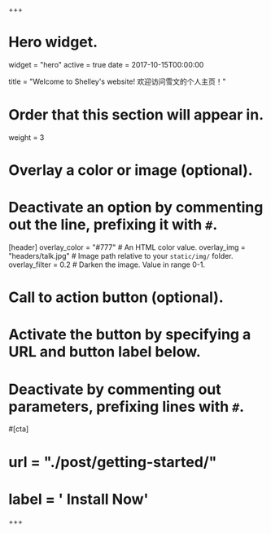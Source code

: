 +++
# Hero widget.
widget = "hero"
active = true
date = 2017-10-15T00:00:00

title = "Welcome to Shelley's website! 欢迎访问雪文的个人主页！"
# Order that this section will appear in.
weight = 3

# Overlay a color or image (optional).
#   Deactivate an option by commenting out the line, prefixing it with `#`.
[header]
  overlay_color = "#777"  # An HTML color value.
  overlay_img = "headers/talk.jpg"  # Image path relative to your `static/img/` folder.
  overlay_filter = 0.2  # Darken the image. Value in range 0-1.

# Call to action button (optional).
#   Activate the button by specifying a URL and button label below.
#   Deactivate by commenting out parameters, prefixing lines with `#`.
#[cta]
#  url = "./post/getting-started/"
#  label = '<i class="fa fa-download"></i> Install Now'

+++

 <br>
 <small>
 <br><br>
 <iframe style="display: ;" src="" scrolling="" width="" height="" frameborder=""></iframe>
 <iframe style="" src="" scrolling="" width="" height="" frameborder=""></iframe>

<script type="text/javascript">
  (function defer() {
    if (window.jQuery) {
      jQuery(document).ready(function(){
        GetLatestReleaseInfo();
      });
    } else {
      setTimeout(function() { defer() }, 50);
    }
  })();  
  function GetLatestReleaseInfo() {
    $.getJSON('').done(function (json) {
      let release = json[0];
      // let downloadURL = release.zipball_url;
      $('').text(' ');  
    });    
}  
</script>
